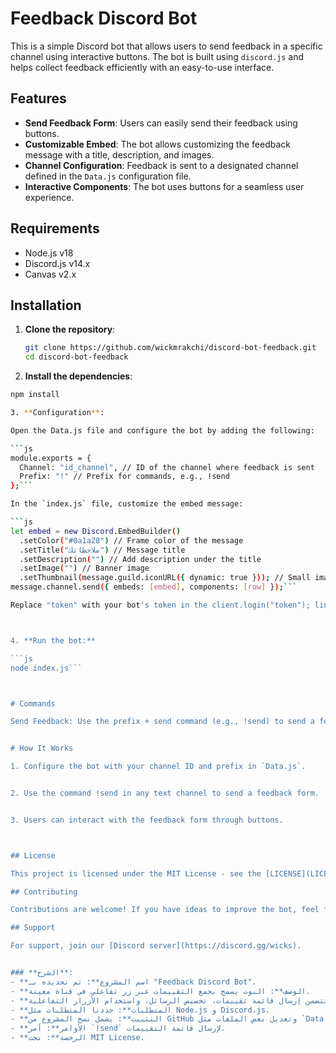 # Feedback Discord Bot

This is a simple Discord bot that allows users to send feedback in a specific channel using interactive buttons. The bot is built using `discord.js` and helps collect feedback efficiently with an easy-to-use interface.

## Features

- **Send Feedback Form**: Users can easily send their feedback using buttons.
- **Customizable Embed**: The bot allows customizing the feedback message with a title, description, and images.
- **Channel Configuration**: Feedback is sent to a designated channel defined in the `Data.js` configuration file.
- **Interactive Components**: The bot uses buttons for a seamless user experience.

## Requirements

- Node.js v18
- Discord.js v14.x
- Canvas v2.x

## Installation

1. **Clone the repository**:
   ```bash
   git clone https://github.com/wickmrakchi/discord-bot-feedback.git
   cd discord-bot-feedback

2. **Install the dependencies**:
```bash
npm install

3. **Configuration**:

Open the Data.js file and configure the bot by adding the following:

```js
module.exports = {
  Channel: "id_channel", // ID of the channel where feedback is sent
  Prefix: "!" // Prefix for commands, e.g., !send
};```

In the `index.js` file, customize the embed message:

```js
let embed = new Discord.EmbedBuilder()
  .setColor("#0a1a28") // Frame color of the message
  .setTitle("ملاحظاتك") // Message title
  .setDescription("") // Add description under the title
  .setImage("") // Banner image
  .setThumbnail(message.guild.iconURL({ dynamic: true })); // Small image (server icon)
message.channel.send({ embeds: [embed], components: [row] });```

Replace "token" with your bot's token in the client.login("token"); line.



4. **Run the bot:**

```js
node index.js```



# Commands

Send Feedback: Use the prefix + send command (e.g., !send) to send a feedback form with interactive buttons to the designated channel.


# How It Works

1. Configure the bot with your channel ID and prefix in `Data.js`.


2. Use the command !send in any text channel to send a feedback form.


3. Users can interact with the feedback form through buttons.



## License

This project is licensed under the MIT License - see the [LICENSE](LICENSE) file for details.

## Contributing

Contributions are welcome! If you have ideas to improve the bot, feel free to open an issue or submit a pull request.

## Support

For support, join our [Discord server](https://discord.gg/wicks).


### **الشرح**:
- **اسم المشروع**: تم تحديده بـ "Feedback Discord Bot".
- **الوصف**: البوت يسمح بجمع التقييمات عبر زر تفاعلي في قناة معينة.
- **المميزات**: تتضمن إرسال قائمة تقييمات، تخصيص الرسائل، واستخدام الأزرار التفاعلية.
- **المتطلبات**: حددنا المتطلبات مثل Node.js و Discord.js.
- **التثبيت**: يشمل نسخ المشروع من GitHub وتعديل بعض الملفات مثل `Data.js` و `index.js`.
- **الأوامر**: أمر `!send` لإرسال قائمة التقييمات.
- **الرخصة**: تحت MIT License.
